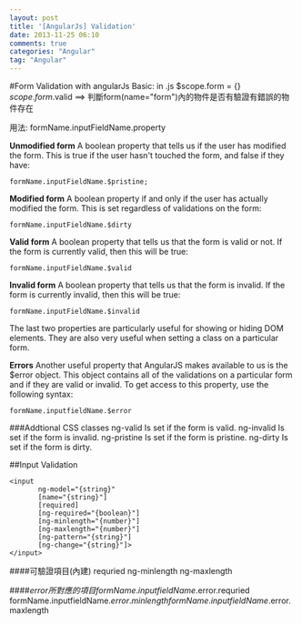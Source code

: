 ```yaml
---
layout: post
title: '[AngularJs] Validation'
date: 2013-11-25 06:10
comments: true
categories: "Angular"
tag: "Angular"
---
```

#Form Validation with angularJs
Basic:
in .js
$scope.form = {}
$scope.form.$valid ==> 判斷form(name="form")內的物件是否有驗證有錯誤的物件存在

用法:
formName.inputFieldName.property

**Unmodified form**
A boolean property that tells us if the user has modified the form. This is true if the user hasn't touched the form, and false if they have:
```
formName.inputFieldName.$pristine;
```

**Modified form**
A boolean property if and only if the user has actually modified the form. This is set regardless of validations on the form:
```
formName.inputFieldName.$dirty
```

**Valid form**
A boolean property that tells us that the form is valid or not. If the form is currently valid, then this will be true:

```
formName.inputFieldName.$valid
```
**Invalid form**
A boolean property that tells us that the form is invalid. If the form is currently invalid, then this will be true:
```
formName.inputFieldName.$invalid
```

The last two properties are particularly useful for showing or hiding DOM elements. They are also very useful when setting a class on a particular form.

**Errors**
Another useful property that AngularJS makes available to us is the $error object. This object contains all of the validations on a particular form and if they are valid or invalid. To get access to this property, use the following syntax:
```
formName.inputfieldName.$error
```

###Addtional CSS classes
ng-valid Is set if the form is valid.
ng-invalid Is set if the form is invalid.
ng-pristine Is set if the form is pristine.
ng-dirty Is set if the form is dirty.

##Input Validation
```
<input
       ng-model="{string}"
       [name="{string}"]
       [required]
       [ng-required="{boolean}"]
       [ng-minlength="{number}"]
       [ng-maxlength="{number}"]
       [ng-pattern="{string}"]
       [ng-change="{string}"]>
</input>
```
####可驗證項目(內建)
requried
ng-minlength
ng-maxlength

####$error所對應的項目
formName.inputfieldName.$error.requried
formName.inputfieldName.$error.minlength
formName.inputfieldName.$error.maxlength